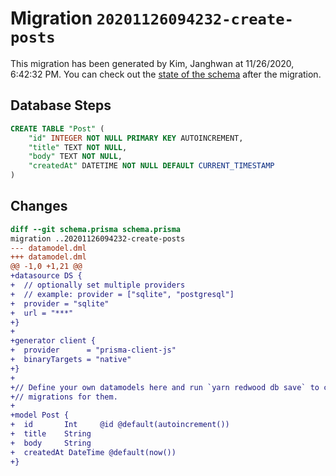 # Migration `20201126094232-create-posts`

This migration has been generated by Kim, Janghwan at 11/26/2020, 6:42:32 PM.
You can check out the [state of the schema](./schema.prisma) after the migration.

## Database Steps

```sql
CREATE TABLE "Post" (
    "id" INTEGER NOT NULL PRIMARY KEY AUTOINCREMENT,
    "title" TEXT NOT NULL,
    "body" TEXT NOT NULL,
    "createdAt" DATETIME NOT NULL DEFAULT CURRENT_TIMESTAMP
)
```

## Changes

```diff
diff --git schema.prisma schema.prisma
migration ..20201126094232-create-posts
--- datamodel.dml
+++ datamodel.dml
@@ -1,0 +1,21 @@
+datasource DS {
+  // optionally set multiple providers
+  // example: provider = ["sqlite", "postgresql"]
+  provider = "sqlite"
+  url = "***"
+}
+
+generator client {
+  provider      = "prisma-client-js"
+  binaryTargets = "native"
+}
+
+// Define your own datamodels here and run `yarn redwood db save` to create
+// migrations for them.
+
+model Post {
+  id       Int     @id @default(autoincrement())
+  title    String
+  body     String
+  createdAt DateTime @default(now())
+}
```


